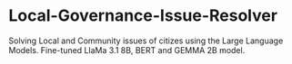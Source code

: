# Local-Governance-Issue-Resolver

Solving Local and Community issues of citizes using the Large Language Models.
Fine-tuned LlaMa 3.1 8B, BERT and GEMMA 2B model.


